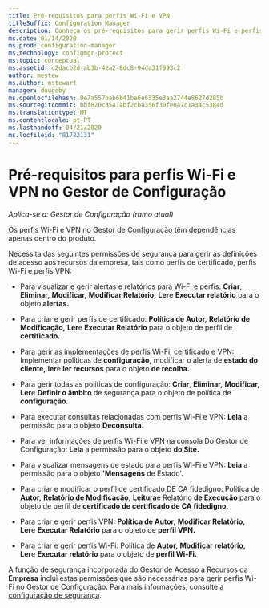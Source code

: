 ```yaml
---
title: Pré-requisitos para perfis Wi-Fi e VPN
titleSuffix: Configuration Manager
description: Conheça os pré-requisitos para gerir perfis Wi-Fi e perfis VPN no Gestor de Configuração
ms.date: 01/14/2020
ms.prod: configuration-manager
ms.technology: configmgr-protect
ms.topic: conceptual
ms.assetid: d2dacb2d-ab3b-42a2-8dc8-94da31f993c2
author: mestew
ms.author: mstewart
manager: dougeby
ms.openlocfilehash: 9e7a557bab6b41be6e6335e3aa2744e8627d285b
ms.sourcegitcommit: bbf820c35414bf2cba356f30fe047c1a34c5384d
ms.translationtype: MT
ms.contentlocale: pt-PT
ms.lasthandoff: 04/21/2020
ms.locfileid: "81722131"
---
```

# <a name="prerequisites-for-wi-fi-and-vpn-profiles-in-configuration-manager"></a>Pré-requisitos para perfis Wi-Fi e VPN no Gestor de Configuração

*Aplica-se a: Gestor de Configuração (ramo atual)*

Os perfis Wi-Fi e VPN no Gestor de Configuração têm dependências apenas dentro do produto.

Necessita das seguintes permissões de segurança para gerir as definições de acesso aos recursos da empresa, tais como perfis de certificado, perfis Wi-Fi e perfis VPN:  

- Para visualizar e gerir alertas e relatórios para Wi-Fi e perfis: **Criar**, **Eliminar,** **Modificar,** **Modificar Relatório,** **Ler**e **Executar relatório** para o objeto **alertas.**  

- Para criar e gerir perfis de certificado: **Política de Autor,** **Relatório de Modificação,** **Ler**e **Executar Relatório** para o objeto de perfil de **certificado.**  

- Para gerir as implementações de perfis Wi-Fi, certificado e VPN: Implementar políticas de **configuração,** modificar o alerta de **estado do cliente,** **ler**e **ler recursos** para o objeto **de recolha.**  

- Para gerir todas as políticas de configuração: **Criar**, **Eliminar,** **Modificar,** **Ler**e **Definir o âmbito** de segurança para o objeto de política de **configuração.**  

- Para executar consultas relacionadas com perfis Wi-Fi e VPN: **Leia** a permissão para o objeto **Deconsulta.**  

- Para ver informações de perfis Wi-Fi e VPN na consola Do Gestor de Configuração: **Leia** a permissão para o objeto **do Site.**  

- Para visualizar mensagens de estado para perfis Wi-Fi e VPN: **Leia** a permissão para o objeto **'Mensagens** de Estado'.  

- Para criar e modificar o perfil de certificado DE CA fidedigno: Política de **Autor,** **Relatório de Modificação,** **Leitura**e Relatório **de Execução** para o objeto de perfil de **certificado de certificado de CA fidedigno.**  

- Para criar e gerir perfis VPN: **Política de Autor,** **Modificar Relatório,** **Ler**e **Executar Relatório** para o objeto de **perfil VPN.**  

- Para criar e gerir perfis Wi-Fi: Política de **Autor,** **Modificar relatório,** **Ler**e **Executar relatório** para o objeto de **perfil Wi-Fi.**  

A função de segurança incorporada do Gestor de Acesso a Recursos da **Empresa** inclui estas permissões que são necessárias para gerir perfis Wi-Fi no Gestor de Configuração. Para mais informações, consulte [a configuração de segurança](../../core/plan-design/security/configure-security.md).
